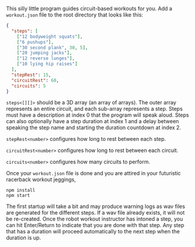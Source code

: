 This silly little program guides circuit-based workouts for you. Add a `workout.json` file to the root directory that looks like this:
```json
{
  "steps": [
    ["12 bodyweight squats"],
    ["6 pushups"],
    ["30 second plank", 30, 5],
    ["20 jumping jacks"],
    ["12 reverse lunges"],
    ["10 lying hip raises"]
  ],
  "stepRest": 15,
  "circuitRest": 60,
  "circuits": 5
}
```
`steps<[][]>` should be a 3D array (an array of arrays). The outer array represents an entire circuit, and each sub-array represents a step. Steps must have a description at index 0 that the program will speak aloud. Steps can also optionally have a step duration at index 1 and a delay between speaking the step name and starting the duration countdown at index 2.

`stepRest<number>` configures how long to rest between each step.

`circuitRest<number>` configures how long to rest between each circuit.

`circuits<number>` configures how many circuits to perform.

Once your `workout.json` file is done and you are attired in your futuristic racerback workout jeggings,
```
npm install
npm start
```
The first startup will take a bit and may produce warning logs as wav files are generated for the different steps. If a wav file already exists, it will not be re-created. Once the robot workout instructor has intoned a step, you can hit Enter/Return to indicate that you are done with that step. Any step that has a duration will proceed automatically to the next step when the duration is up.
